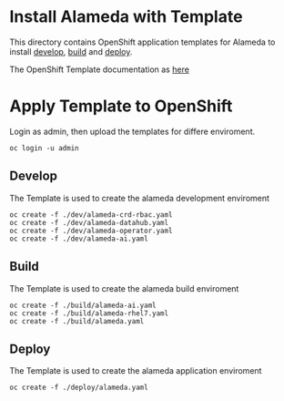 # Install Alameda with Template

This directory contains OpenShift application templates for Alameda to install [develop](./dev), [build](./build) and [deploy](./deploy). 

The OpenShift Template documentation as [here](https://docs.okd.io/3.11/dev_guide/templates.html)

# Apply Template to OpenShift

Login as admin, then upload the templates for differe enviroment.

```
oc login -u admin
```

## Develop

The Template is used to create the alameda development enviroment

```
oc create -f ./dev/alameda-crd-rbac.yaml
oc create -f ./dev/alameda-datahub.yaml
oc create -f ./dev/alameda-operator.yaml
oc create -f ./dev/alameda-ai.yaml
```

## Build

The Template is used to create the alameda build enviroment

```
oc create -f ./build/alameda-ai.yaml
oc create -f ./build/alameda-rhel7.yaml
oc create -f ./build/alameda.yaml
```

## Deploy

The Template is used to create the alameda application enviroment

```
oc create -f ./deploy/alameda.yaml
```
